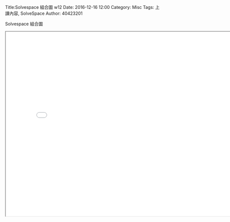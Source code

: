 Title:Solvespace 組合圖 w12
Date: 2016-12-16 12:00
Category: Misc
Tags: 上課內容, SolveSpace
Author: 40423201
 
 <p>Solvespace 組合圖</p>   
     <iframe src="./../40423201/40423201.html" width="800" height="600"></iframe>